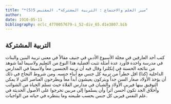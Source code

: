 ```yaml
---
title: "*سير العلم والاجتماع : التربية المشتركة*. المقتبس 5(5)"
author: 
date: 1910-05-11
bibliography: oclc_4770057679-i_52-div_65.d1e3807.bib
---
```




##  التربية المشتركة 


 كتب  أحد  العارفين في مجلة  الأسبوع الأدبي  في  جنيف  مقالاً في معنى تربية البنين والبنات في مدرسة واحدة  فأورد عدة أمثلة تثبت أفضلية هذا النوع من التعليم ولاسيما لما شوهد من نتائجه الحسنة في إنكلترا وقال فيه أن تربية الجنسين معاً ولاسيما في المدارس الداخلية (كذا) اقل خطراً من تربية كل جنس مع أبناء جنسه. ومن شروط   النجاح في ذلك أن يؤخذ الأولاد صغار السن جداً ويتركون يعيشون أبداً معاً ويطرحون العناصر التي لا يمكن التوفيق بينها فيربى الأولاد والشبان في مدارس الفلاة حيث تسلم الحياة من الشوائب وأخلاق الجد تكون أحسن أثراً وأن يسلموا إلى مربين تخرجوا على الأصول الحديثة في علم النفس فيربى كل جنس بحسب طبيعته وما ينتظره في حياته من الواجبات. 
